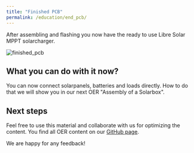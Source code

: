 ```yaml
---
title: "Finished PCB"
permalink: /education/end_pcb/
---
```


After assembling and flashing you now have the ready to use Libre Solar MPPT solarcharger.

![finished_pcb](/media_files/finish_pcb.png)

## What you can do with it now?

You can now connect solarpanels, batteries and loads directly. How to do that we will show you in our next OER "Assembly of a Solarbox".

## Next steps

Feel free to use this material and collaborate with us for optimizing the content.
You find all OER content on our [GitHub page](https://github.com/CollectiveOpenSourceHardware/collectiveopensourcehardware.github.io/tree/master/_education).

We are happy for any feedback!
